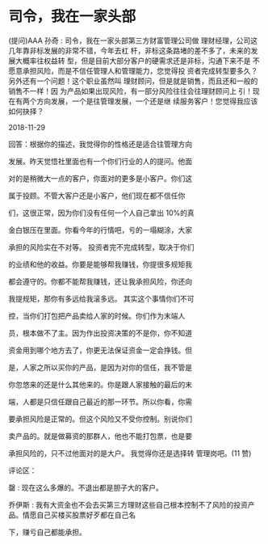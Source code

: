 # 司令，我在一家头部

(提问)AAA 孙奇 : 司令，我在一家头部第三方财富管理公司做 理财经理，公司这几年靠非标发展的非常不错，今年去杠 杆，非标这条路堵的差不多了，未来的发展大概率往权益转 型，但是目前大部分客户的硬需求还是非标，沟通下来不是 不愿意承担风险，而是不信任管理人和管理能力，您觉得投 资者完成转型要多久？另外还有一个问题！这个职业虽然叫 理财顾问，但是就是销售，而且还和一般的销售不一样！因 为产品如果出现风险，有一部分风险往往会往理财顾问上 引！现在有两个方向发展，一个是往管理发展，一个还是继 续服务客户！您觉得我应该如何抉择？

2018-11-29

回答：根据你的描述，我觉得你的性格还是适合往管理方向

发展。昨天觉悟社里面也有一个你们行业的人的提问。他面

对的是稍微大一点的客户，你面对的更多是小客户。你们这

属于投顾。不管大客户还是小客户，他们现在都不信任你

们，这很正常，因为你们没有任何一个人自己拿出 10%的真

金白银压在里面。你看今年的行情吧，亏的一塌糊涂，大家

承担的风险实在不对等。 投资者完不完成转型，取决于你们

的业绩和他的收益。你要是能够帮我赚钱，你提很多规矩我

都会遵守的。你都不能帮我赚钱，还让我承担风险，你还向

我提规矩，那你有多远给我滚多远。 其实这个事情你们不可

控，当你们打包把产品卖给人家的时候。你们作为末端人

员，根本做不了主。因为作出投资决策的不是你，你不知道

资金用到哪个地方去了，你更无法保证资金一定会挣钱。但

是，人家之所以买你的产品，是因为对你的信任，我不管是

你忽悠来的还是什么其他来的。你是跟人家接触的最后的末

端，人都是只信任跟自己最近的那一环节。所以你看，你需

要承担风险是正常的。但这个风险又不受你控制。别说你们

卖产品的。就是做募资的那群人，他也不能打包票，也是要

承担风险的，只不过他面对的是大户。 我觉得你还是选择转 管理岗吧。(11 赞)

评论区：

罄 : 现在这么多爆的。不退出都是胆子大的客户。

乔伊斯 : 我有大资金也不会去买第三方理财这些自己根本控制不了风险的投资产品。情愿自己买楼买股票好歹都在自己名

下，赚亏自己都能承担。